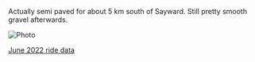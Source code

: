Actually semi paved for about 5 km south of Sayward. Still pretty smooth gravel afterwards.

![Photo](resources/img/salmon-river-fsr-1.jpg)

[June 2022 ride data](https://connect.garmin.com/modern/activity/9097362062)